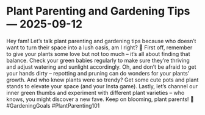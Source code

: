 # Plant Parenting and Gardening Tips — 2025-09-12

Hey fam! Let’s talk plant parenting and gardening tips because who doesn’t want to turn their space into a lush oasis, am I right? 🌿 First off, remember to give your plants some love but not too much – it’s all about finding that balance. Check your green babies regularly to make sure they’re thriving and adjust watering and sunlight accordingly. Oh, and don’t be afraid to get your hands dirty – repotting and pruning can do wonders for your plants’ growth. And who knew plants were so trendy? Get some cute pots and plant stands to elevate your space (and your Insta game). Lastly, let’s channel our inner green thumbs and experiment with different plant varieties – who knows, you might discover a new fave. Keep on blooming, plant parents! 🌸 #GardeningGoals #PlantParenting101